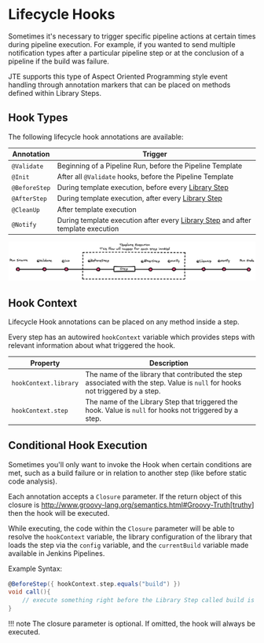 # Lifecycle Hooks

Sometimes it's necessary to trigger specific pipeline actions at certain times during pipeline execution.
For example, if you wanted to send multiple notification types after a particular pipeline step or at the conclusion of a pipeline if the build was failure.

JTE supports this type of Aspect Oriented Programming style event handling through annotation markers that can be placed on methods defined within Library Steps.

## Hook Types

The following lifecycle hook annotations are available:

| Annotation    | Trigger                                                                                               |
|---------------|-------------------------------------------------------------------------------------------------------|
| `@Validate`   | Beginning of a Pipeline Run, before the Pipeline Template                                             |
| `@Init`       | After all `@Validate` hooks, before  the Pipeline Template                                            |
| `@BeforeStep` | During template execution, before every [Library Step](./library-steps.md)                            |
| `@AfterStep`  | During template execution, after every [Library Step](./library-steps.md)                             |
| `@CleanUp`    | After template execution                                                                              |
| `@Notify`     | During template execution after every [Library Step](./library-steps.md) and after template execution |

![Placeholder](./lifecycle_hook.png)

## Hook Context

Lifecycle Hook annotations can be placed on any method inside a step.

Every step has an autowired `hookContext` variable which provides steps with relevant information about what triggered the hook.

| Property              | Description                                                                                                                    |
|-----------------------|--------------------------------------------------------------------------------------------------------------------------------|
| `hookContext.library` | The name of the library that contributed the step associated with the step. Value is `null` for hooks not triggered by a step. |
| `hookContext.step`    | The name of the Library Step that triggered the hook. Value is `null` for hooks not triggered by a step.                       |

## Conditional Hook Execution

Sometimes you'll only want to invoke the Hook when certain conditions are met, such as a build failure or in relation to another step (like before static code analysis).

Each annotation accepts a `Closure` parameter.
If the return object of this closure is <http://www.groovy-lang.org/semantics.html#Groovy-Truth[truthy>] then the hook will be executed.

While executing, the code within the `Closure` parameter will be able to resolve the `hookContext` variable, the library configuration of the library that loads the step via the `config` variable, and the `currentBuild` variable made available in Jenkins Pipelines.

Example Syntax:

```groovy
@BeforeStep({ hookContext.step.equals("build") })
void call(){
    // execute something right before the Library Step called build is executed.
}
```

!!! note
    The closure parameter is optional. If omitted, the hook will always be executed.
